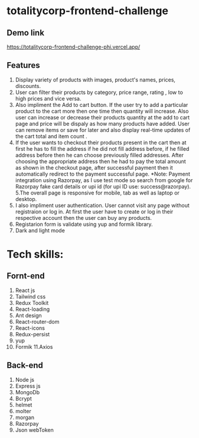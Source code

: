 # totalitycorp-frontend-challenge


## Demo link
https://totalitycorp-frontend-challenge-phi.vercel.app/

## Features
1. Display variety of products with images, product's names, prices, discounts.
2. User can filter their products by category, price range, rating , low to high prices and vice versa.
3. Also impliment the Add to cart button. If the user try to add a particular product to the cart more then one time then quantity will increase. Also user can increase or decrease their products quantity at the add to cart page and price will be dispaly as how many products have added. User can remove items or save for later and also display real-time updates of the cart total and item count .
4. If the user wants to checkout their products present in the cart then at first he has to fill the address if he did not fill address before, if he filled address before then he can choose previously filled addresses. After choosing the appropriate address then he had to pay the total amount as shown in the checkout page, after successful payment then it automatically redirect to the payment successful page.
*Note: Payment integration using Razorpay, as I use test mode so search from google for Razorpay fake card details or upi id (for upi ID use: success@razorpay).
5.The overall page is responsive for mobile, tab as well as laptop or desktop.
6. I also impliment user authentication. User cannot visit any page without registraion or log in. At first the user have to create or log in their respective account then the user can buy any products.
5. Registarion form is validate using yup and formik library.
6. Dark and light mode


# Tech skills:
## Fornt-end
1. React js
2. Tailwind css
3. Redux Toolkit
4. React-loading
5. Ant design
6. React-router-dom
7. React-icons 
8. Redux-persist
9. yup
10. Formik
11.Axios

## Back-end
1. Node js
2. Express js
3. MongoDb
4. Bcrypt
5. helmet
6. molter
7. morgan
8. Razorpay
9. Json webToken
